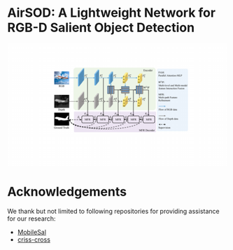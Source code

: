 # AirSOD: A Lightweight Network for RGB-D Salient Object Detection
<p align="center">
  <img src="pipeline.pdf" width="500px" />
</p>

# Acknowledgements
We thank but not limited to following repositories for providing assistance for our research:
- [MobileSal](https://github.com/yuhuan-wu/MobileSal)
- [criss-cross](https://github.com/speedinghzl/CCNet)
